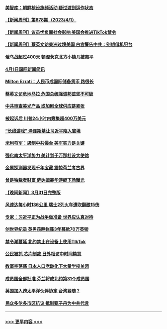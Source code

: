 #### [美智库：朝鲜核设施频活动 疑过渡到运作状态](../pages/prog202/a103681405.md?t=04021243) 
#### [【新闻周刊】第878期（2023/4/1）](../pages/prog202/a103681277.md?t=04021243) 
#### [【新闻周刊】议员忧负面社会影响 美国会推进TikTok禁令](../pages/prog202/a103681264.md?t=04021243) 
#### [【新闻周刊】蔡英文访美洲过境美国 白宫警告中共：别想借机犯台](../pages/prog202/a103681265.md?t=04021243) 
#### [俄乌战超过400天 顿涅茨克北方小镇几被夷平](../pages/prog202/a103681229.md?t=04021243) 
#### [4月1日国际新闻简讯](../pages/prog202/a103681231.md?t=04021243) 
#### [Milton Ezrati：人民币成国际储备货币 路很长](../pages/prog202/a103681080.md?t=04021243) 
#### [蔡英文访危地马拉 危国总统强调邦谊坚不可破](../pages/prog202/a103681077.md?t=04021243) 
#### [中共审查美光产品 或加剧全球供应链紧张](../pages/prog202/a103681075.md?t=04021243) 
#### [被起诉后 川普24小时内筹集超400万美元](../pages/prog202/a103680908.md?t=04021243) 
#### [“长线游戏” 泽连斯基让习近平陷入窘境](../pages/prog202/a103680913.md?t=04021243) 
#### [米利将军：遏制中共侵台 美军实力是关键](../pages/prog202/a103680905.md?t=04021243) 
#### [强化南太平洋势力 美计划于万那杜设大使馆](../pages/prog202/a103680859.md?t=04021243) 
#### [金属探测器发现千年宝藏 震惊荷兰考古界](../pages/prog202/a103680838.md?t=04021243) 
#### [曾是独裁者财富 萨达姆豪华游艇下场曝光](../pages/prog202/a103680832.md?t=04021243) 
#### [【晚间新闻】3月31日完整版](../pages/prog202/a103680727.md?t=04021243) 
#### [风速达每小时136公里 瑞士2列火车遭吹翻酿15伤](../pages/prog202/a103680752.md?t=04021243) 
#### [专家：习近平正为战争做准备 世界应认真对待](../pages/prog202/a103680722.md?t=04021243) 
#### [创世界纪录 英男孩睡帐蓬3年募款70万英镑](../pages/prog202/a103680237.md?t=04021243) 
#### [禁令潮蔓延 北约禁止在设备上使用TIkTok](../pages/prog202/a103680630.md?t=04021243) 
#### [公民被抓 芯片制裁 日外相访中时间尴尬](../pages/prog202/a103680628.md?t=04021243) 
#### [教室空荡荡 日本人口老龄化下大量学校关闭](../pages/prog202/a103680625.md?t=04021243) 
#### [成员国全部批准 芬兰将成北约第31个成员国](../pages/prog202/a103680622.md?t=04021243) 
#### [英国加入跨太平洋伙伴协定 台湾紧随？](../pages/prog202/a103680623.md?t=04021243) 
#### [民众多伦多市区抗议 抵制甄子丹为中共代言](../pages/prog202/a103680580.md?t=04021243) 

----
#### [ >>> 更早内容 <<< ](../indexes/prog202-earlier.md)
